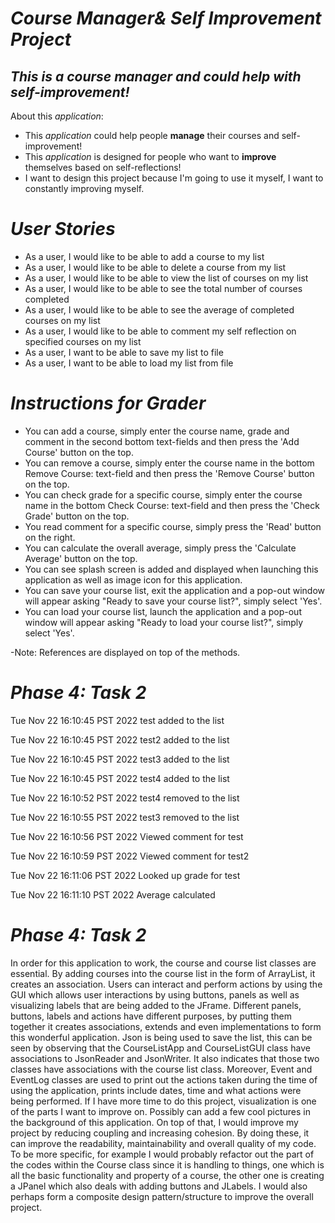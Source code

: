 # ***Course Manager& Self Improvement Project***

## *This is a course manager and could help with self-improvement!*

About this *application*:
- This *application* could help people **manage** their courses and self-improvement! 
- This *application* is designed for people who want to **improve** themselves based on self-reflections!
- I want to design this project because I'm going to use it myself, I want to constantly improving myself.

# *User Stories*

- As a user, I would like to be able to add a course to my list
- As a user, I would like to be able to delete a course from my list
- As a user, I would like to be able to view the list of courses on my list
- As a user, I would like to be able to see the total number of courses completed
- As a user, I would like to be able to see the average of completed courses on my list
- As a user, I would like to be able to comment my self reflection on specified courses on my list
- As a user, I want to be able to save my list to file
- As a user, I want to be able to load my list from file

# ***Instructions for Grader***
 - You can add a course, simply enter the course name, grade and comment in the second bottom text-fields and then press the 'Add Course' button on the top.
 - You can remove a course, simply enter the course name in the bottom Remove Course: text-field and then press the 'Remove Course' button on the top.
 - You can check grade for a specific course, simply enter the course name in the bottom Check Course: text-field and then press the 'Check Grade' button on the top.
 - You read comment for a specific course, simply press the 'Read' button on the right.
 - You can calculate the overall average, simply press the 'Calculate Average' button on the top.
 - You can see splash screen is added and displayed when launching this application as well as image icon for this application.
 - You can save your course list, exit the application and a pop-out window will appear asking "Ready to save your course list?", simply select 'Yes'.
 - You can load your course list, launch the application and a pop-out window will appear asking "Ready to load your course list?", simply select 'Yes'.

 -Note: References are displayed on top of the methods.

# ***Phase 4: Task 2***
Tue Nov 22 16:10:45 PST 2022
test added to the list

Tue Nov 22 16:10:45 PST 2022
test2 added to the list

Tue Nov 22 16:10:45 PST 2022
test3 added to the list

Tue Nov 22 16:10:45 PST 2022
test4 added to the list

Tue Nov 22 16:10:52 PST 2022
test4 removed to the list

Tue Nov 22 16:10:55 PST 2022
test3 removed to the list

Tue Nov 22 16:10:56 PST 2022
Viewed comment for test

Tue Nov 22 16:10:59 PST 2022
Viewed comment for test2

Tue Nov 22 16:11:06 PST 2022
Looked up grade for test

Tue Nov 22 16:11:10 PST 2022
Average calculated


# ***Phase 4: Task 2***
In order for this application to work, the course and course list classes are essential. By adding courses into 
the course list in the form of ArrayList, it creates an association. Users can interact and perform actions by using the
GUI which allows user interactions by using buttons, panels as well as visualizing labels that are being added to the 
JFrame. Different panels, buttons, labels and actions have different purposes, by putting them together it creates 
associations, extends and even implementations to form this wonderful application. Json is being used to save the list,
this can be seen by observing that the CourseListApp and CourseListGUI class have associations to JsonReader and 
JsonWriter. It also indicates that those two classes have associations with the course list class. 
Moreover, Event and EventLog classes are used to print out the actions taken during the time of using the application, 
prints include dates, time and what actions were being performed.
If I have more time to do this project, visualization is one of the parts I want to improve on. 
Possibly can add a few cool pictures in the background of this application. On top of that, I would improve my project 
by reducing coupling and increasing cohesion. By doing these, it can improve the readability, maintainability and 
overall quality of my code. To be more specific, for example I would probably refactor out the part of the codes within 
the Course class since it is handling to things, one which is all the basic functionality and property of a course, the
other one is creating a JPanel which also deals with adding buttons and JLabels. I would also perhaps form a composite 
design pattern/structure to improve the overall project.
